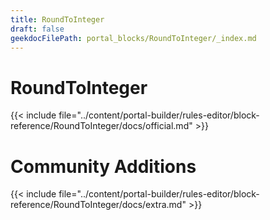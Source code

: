 ```yaml
---
title: RoundToInteger
draft: false
geekdocFilePath: portal_blocks/RoundToInteger/_index.md
---
```

# RoundToInteger
{{< include file="../content/portal-builder/rules-editor/block-reference/RoundToInteger/docs/official.md" >}}

# Community Additions

{{< include file="../content/portal-builder/rules-editor/block-reference/RoundToInteger/docs/extra.md" >}}